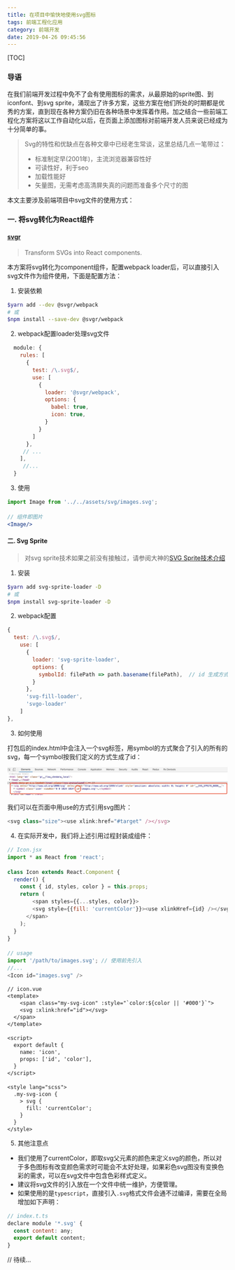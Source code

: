 ```yaml
---
title: 在项目中愉快地使用svg图标
tags: 前端工程化应用
category: 前端开发
date: 2019-04-26 09:45:56
---
```



[TOC]

### 导语

在我们前端开发过程中免不了会有使用图标的需求，从最原始的sprite图、到iconfont、到svg sprite，涌现出了许多方案，这些方案在他们所处的时期都是优秀的方案，直到现在各种方案仍旧在各种场景中发挥着作用。加之结合一些前端工程化方案将这以工作自动化以后，在页面上添加图标对前端开发人员来说已经成为十分简单的事。

> Svg的特性和优缺点在各种文章中已经老生常谈，这里总结几点一笔带过：
>
> - 标准制定早(2001年)，主流浏览器兼容性好
> - 可读性好，利于seo
> - 加载性能好
> - 矢量图，无需考虑高清屏失真的问题而准备多个尺寸的图

本文主要涉及前端项目中svg文件的使用方式：

### 一. 将svg转化为React组件

####  [svgr](https://github.com/smooth-code/svgr#readme)
>  Transform SVGs into React components.

本方案将svg转化为component组件，配置webpack loader后，可以直接引入svg文件作为组件使用，下面是配置方法：

1. 安装依赖

```bash
$yarn add --dev @svgr/webpack
# 或
$npm install --save-dev @svgr/webpack
```
2. webpack配置loader处理svg文件

```javascript
  module: {
    rules: [
      {
        test: /\.svg$/,
        use: [
          {
            loader: '@svgr/webpack',
            options: {
              babel: true,
              icon: true,
            }
          }
        ]
      },
     // ...
    ],
     //...
  }
```

3. 使用

```jsx
import Image from '../../assets/svg/images.svg';

// 组件即图片
<Image/>
```

#### 二.  Svg Sprite

>  对svg sprite技术如果之前没有接触过，请参阅大神的[SVG Sprite技术介绍](https://www.zhangxinxu.com/wordpress/2014/07/introduce-svg-sprite-technology/)

1. 安装

```bash
$yarn add svg-sprite-loader -D
# 或
$npm install svg-sprite-loader -D
```

2. webpack配置

```javascript
{
  test: /\.svg$/,
    use: [
      {
        loader: 'svg-sprite-loader',
        options: {
          symbolId: filePath => path.basename(filePath),  // id 生成方式
        }
      },
      'svg-fill-loader',
      'svgo-loader'
    ]
},
```

3. 如何使用

打包后的index.html中会注入一个svg标签，用symbol的方式聚合了引入的所有的svg，每一个symbol按我们定义的方式生成了id：

![](../images/svg1.jpg)

我们可以在页面中用use的方式引用svg图片：

```javascript
<svg class="size"><use xlink:href="#target" /></svg>
```

4. 在实际开发中，我们将上述引用过程封装成组件：

```javascript
// Icon.jsx
import * as React from 'react';

class Icon extends React.Component {
  render() {
    const { id, styles, color } = this.props;
    return (
    	<span styles={{...styles, color}}>
      	<svg style={{fill: 'currentColor'}}><use xlinkHref={id} /></svg>
      </span>
    );
  }
}

// usage
import '/path/to/images.svg'; // 使用前先引入
//...
<Icon id="images.svg" />
```

```vue
// icon.vue
<template>
	<span class="my-svg-icon" :style="`color:${color || '#000'}`">
  	<svg :xlink:href="id"></svg>
  </span>
</template>

<script>
  export default {
    name: 'icon',
    props: ['id', 'color'],
  }
</script>

<style lang="scss">
  .my-svg-icon {
    > svg {
      fill: 'currentColor';
    }
  }
</style>
```

5. 其他注意点

- 我们使用了currentColor，即取svg父元素的颜色来定义svg的颜色，所以对于多色图标有改变颜色需求时可能会不太好处理，如果彩色svg图没有变换色彩的需求，可以在svg文件中包含色彩样式定义。
- 建议将svg文件的引入放在一个文件中统一维护，方便管理。
- 如果使用的是`typescript`，直接引入`.svg`格式文件会通不过编译，需要在全局增加如下声明：

```javascript
// index.t.ts
declare module '*.svg' {
  const content: any;
  export default content;
}
```

// 待续...